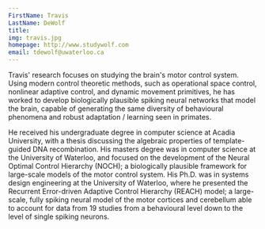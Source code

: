 ```yaml
---
FirstName: Travis
LastName: DeWolf
title: 
img: travis.jpg
homepage: http://www.studywolf.com
email: tdewolf@uwaterloo.ca
---
```


Travis' research focuses on studying the brain's motor control system. Using modern control theoretic methods, such as operational space control, nonlinear adaptive control, and dynamic movement primitives, he has worked to develop biologically plausible spiking neural networks that model the brain, capable of generating the same diversity of behavioural phenomena and robust adaptation / learning seen in primates.

He received his undergraduate degree in computer science at Acadia University, with a thesis discussing the algebraic properties of template-guided DNA recombination. His masters degree was in computer science at the University of Waterloo, and focused on the development of the Neural Optimal Control Hierarchy (NOCH); a biologically plausible framework for large-scale models of the motor control system. His Ph.D. was in systems design engineering at the University of Waterloo, where he presented the Recurrent Error-driven Adaptive Control Hierarchy (REACH) model; a large-scale, fully spiking neural model of the motor cortices and cerebellum able to account for data from 19 studies from a behavioural level down to the level of single spiking neurons.
